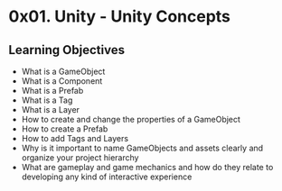 # 0x01. Unity - Unity Concepts
## Learning Objectives

+ What is a GameObject
+ What is a Component
+ What is a Prefab
+ What is a Tag
+ What is a Layer
+ How to create and change the properties of a GameObject
+ How to create a Prefab
+ How to add Tags and Layers
+ Why is it important to name GameObjects and assets clearly and organize your project hierarchy
+ What are gameplay and game mechanics and how do they relate to developing any kind of interactive experience
